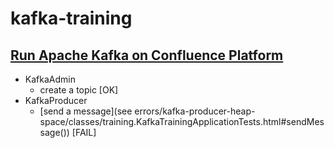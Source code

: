 # kafka-training

## [Run Apache Kafka on Confluence Platform](https://docs.confluent.io/current/quickstart/ce-docker-quickstart.html#ce-docker-quickstart)

* KafkaAdmin
    * create a topic [OK]
* KafkaProducer
    * [send a message](see errors/kafka-producer-heap-space/classes/training.KafkaTrainingApplicationTests.html#sendMessage()) [FAIL] 